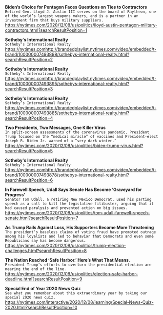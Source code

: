 **Biden’s Choice for Pentagon Faces Questions on Ties to Contractors**\
`Retired Gen. Lloyd J. Austin III serves on the board of Raytheon, one of the world’s largest weapons makers, and is a partner in an investment firm that buys military suppliers.`\
https://nytimes.com/2020/12/08/us/politics/lloyd-austin-pentagon-military-contractors.html?searchResultPosition=1

**Sotheby's International Realty**\
`Sotheby’s International Realty`\
https://nytimes.comhttp://brandedplaylist.nytimes.com/video/embedded/t-brand/100000007493898/sothebys-international-realty.html?searchResultPosition=2

**Sotheby's International Realty**\
`Sotheby’s International Realty`\
https://nytimes.comhttp://brandedplaylist.nytimes.com/video/embedded/t-brand/100000007493895/sothebys-international-realty.html?searchResultPosition=3

**Sotheby's International Realty**\
`Sotheby’s International Realty`\
https://nytimes.comhttp://brandedplaylist.nytimes.com/video/embedded/t-brand/100000007493885/sothebys-international-realty.html?searchResultPosition=4

**Two Presidents, Two Messages, One Killer Virus**\
`In split-screen assessments of the coronavirus pandemic, President Trump focused on the “medical miracle” of vaccines and President-elect Joseph R. Biden Jr. warned of a “very dark winter.”`\
https://nytimes.com/2020/12/08/us/politics/biden-trump-virus.html?searchResultPosition=5

**Sotheby's International Realty**\
`Sotheby’s International Realty`\
https://nytimes.comhttp://brandedplaylist.nytimes.com/video/embedded/t-brand/100000007493878/sothebys-international-realty.html?searchResultPosition=6

**In Farewell Speech, Udall Says Senate Has Become ‘Graveyard for Progress’**\
`Senator Tom Udall, a retiring New Mexico Democrat, used his parting speech as a call to kill the legislative filibuster, arguing that it had caused paralysis and prevented action on big issues.`\
https://nytimes.com/2020/12/08/us/politics/tom-udall-farewell-speech-senate.html?searchResultPosition=7

**As Trump Rails Against Loss, His Supporters Become More Threatening**\
`The president’s baseless claims of voting fraud have prompted outrage among his loyalists and led to behavior that Democrats and even some Republicans say has become dangerous.`\
https://nytimes.com/2020/12/08/us/politics/trump-election-challenges.html?searchResultPosition=8

**The Nation Reached ‘Safe Harbor.’ Here’s What That Means.**\
`President Trump’s efforts to overturn the presidential election are nearing the end of the line.`\
https://nytimes.com/2020/12/08/us/politics/election-safe-harbor-deadline.html?searchResultPosition=9

**Special End of Year 2020 News Quiz**\
`See what you remember about this extraordinary year by taking our special 2020 news quiz.`\
https://nytimes.com/interactive/2020/12/08/learning/Special-News-Quiz-2020.html?searchResultPosition=10

